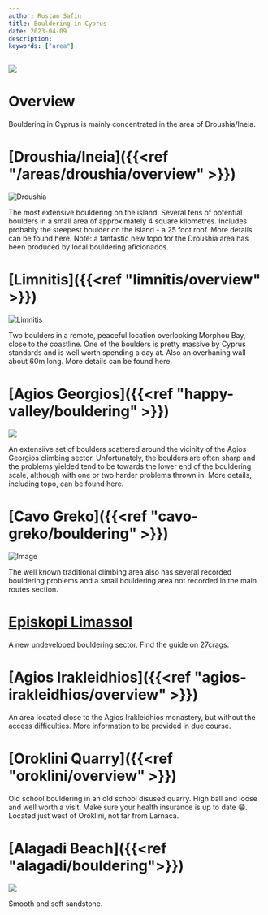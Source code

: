 ```yaml
---
author: Rustam Safin
title: Bouldering in Cyprus
date: 2023-04-09
description:
keywords: ["area"]
---
```


![](/map.png)

# Overview

Bouldering in Cyprus is mainly concentrated in the area of Droushia/Ineia.

# [Droushia/Ineia]({{<ref "/areas/droushia/overview" >}})

![Droushia](/droushia/bouldering_001.jpg)

The most extensive bouldering on the island. Several tens of potential boulders in a small area of approximately 4 square kilometres. Includes probably the steepest boulder on the island - a 25 foot roof. More details can be found here. Note: a fantastic new topo for the Droushia area has been produced by local bouldering aficionados.

# [Limnitis]({{<ref "limnitis/overview" >}})

![Limnitis](/limnitis/limnitis_boulder.jpg)

Two boulders in a remote, peaceful location overlooking Morphou Bay, close to the coastline. One of the boulders is pretty massive by Cyprus standards and is well worth spending a day at. Also an overhaning wall about 60m long. More details can be found here.

# [Agios Georgios]({{<ref "happy-valley/bouldering" >}})

![](/happy-valley/hv_bouldering.png)

An extensiive set of boulders scattered around the vicinity of the Agios Georgios climbing sector. Unfortunately, the boulders are often sharp and the problems yielded tend to be towards the lower end of the bouldering scale, although with one or two harder problems thrown in. More details, including topo, can be found here.

# [Cavo Greko]({{<ref "cavo-greko/bouldering" >}})

![Image](/cavo-greko/greko_bouldering.jpg)

The well known traditional climbing area also has several recorded bouldering problems and a small bouldering area not recorded in the main routes section.

# [Episkopi Limassol]()

A new undeveloped bouldering sector. Find the guide on [27crags](https://27crags.com/crags/roof-on-the-hill).

# [Agios Irakleidhios]({{<ref "agios-irakleidhios/overview" >}})

An area located close to the Agios Irakleidhios monastery, but without the access difficulties. More information to be provided in due course.

# [Oroklini Quarry]({{<ref "oroklini/overview" >}})

Old school bouldering in an old school disused quarry. High ball and loose and well worth a visit. Make sure your health insurance is up to date 😁. Located just west of Oroklini, not far from Larnaca. 

# [Alagadi Beach]({{<ref "alagadi/bouldering">}})

![](/alagadi/overview.jpg)

Smooth and soft sandstone.
